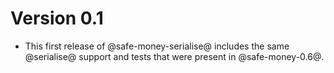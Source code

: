 # Version 0.1

* This first release of @safe-money-serialise@ includes the same
  @serialise@ support and tests that were present in @safe-money-0.6@.
